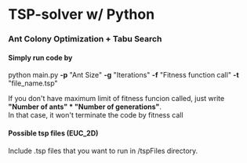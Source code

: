 # TSP-solver w/ Python 

### Ant Colony Optimization + Tabu Search


#### Simply run code by  
python main.py **-p** "Ant Size" **-g** "Iterations" **-f** "Fitness function call" **-t** "file_name.tsp"




If you don't have maximum limit of fitness funcion called, just write **"Number of ants" * "Number of generations"**.      
In that case, it won't terminate the code by fitness call




#### Possible tsp files (EUC_2D)
Include .tsp files that you want to run in /tspFiles directory.
